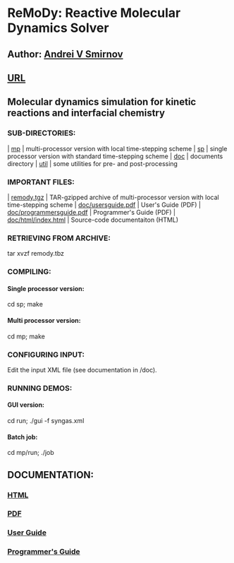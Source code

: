 # ReMoDy: Reactive Molecular Dynamics Solver

## Author: [Andrei V Smirnov](mailto:andrei.v.smirnov@gmail.com)

## [URL](http://galacticbubble.com/remody)

## Molecular dynamics simulation for kinetic reactions and interfacial chemistry

### SUB-DIRECTORIES:

| [mp](mp/)     | multi-processor version with local time-stepping scheme
| [sp](sp/)     | single processor version with standard time-stepping scheme
| [doc](doc/)   | documents directory
| [util](util/) | some utilities for pre- and post-processing

### IMPORTANT FILES:

| [remody.tgz](remody.tgz)               | TAR-gzipped archive of multi-processor version with local time-stepping scheme
| [doc/usersguide.pdf](remody.tgz)       | User's Guide (PDF)
| [doc/programmersguide.pdf](remody.tgz) | Programmer's Guide (PDF)
| [doc/html/index.html](remody.tgz)      | Source-code documentaiton (HTML)

### RETRIEVING FROM ARCHIVE:

tar xvzf remody.tbz

### COMPILING:

#### Single processor version:

cd sp; make

#### Multi processor version:

cd mp; make


### CONFIGURING INPUT:

Edit the input XML file (see documentation in /doc).


### RUNNING DEMOS:

#### GUI version:

cd run; ./gui -f syngas.xml


#### Batch job:

cd mp/run; ./job

## DOCUMENTATION:

### [HTML](http://galacticbubble.com/remody/doc/html/index.html)

### [PDF](doc)

### [User Guide](doc/usersguide.pdf)

### [Programmer's Guide](doc/programmersguide.pdf)


